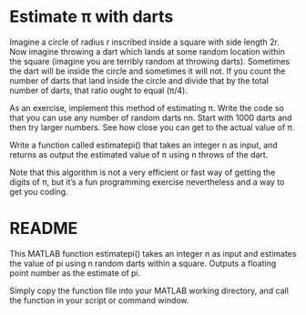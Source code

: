 # Estimate π with darts

Imagine a circle of radius r inscribed inside a square with side length 2r. Now imagine throwing a dart which lands at some random location within the square (imagine you are terribly random at throwing darts). Sometimes the dart will be inside the circle and sometimes it will not. If you count the number of darts that land inside the circle and divide that by the total number of darts, that ratio ought to equal (π/4).

As an exercise, implement this method of estimating π. Write the code so that you can use any number of random darts nn. Start with 1000 darts and then try larger numbers. See how close you can get to the actual value of π.

Write a function called estimatepi() that takes an integer n as input, and returns as output the estimated value of π using n throws of the dart.

Note that this algorithm is not a very efficient or fast way of getting the digits of π, but it’s a fun programming exercise nevertheless and a way to get you coding.

# README

This MATLAB function estimatepi() takes an integer n as input and estimates the value of pi using n random darts within a square. Outputs a floating point number as the estimate of pi.

Simply copy the function file into your MATLAB working directory, and call the function in your script or command window.
